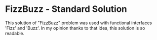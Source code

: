 # FizzBuzz - Standard Solution
This solution of "FizzBuzz" problem was used with functional interfaces 'Fizz' and 'Buzz'.
In my opinion thanks to that idea, this solution is so readable.
